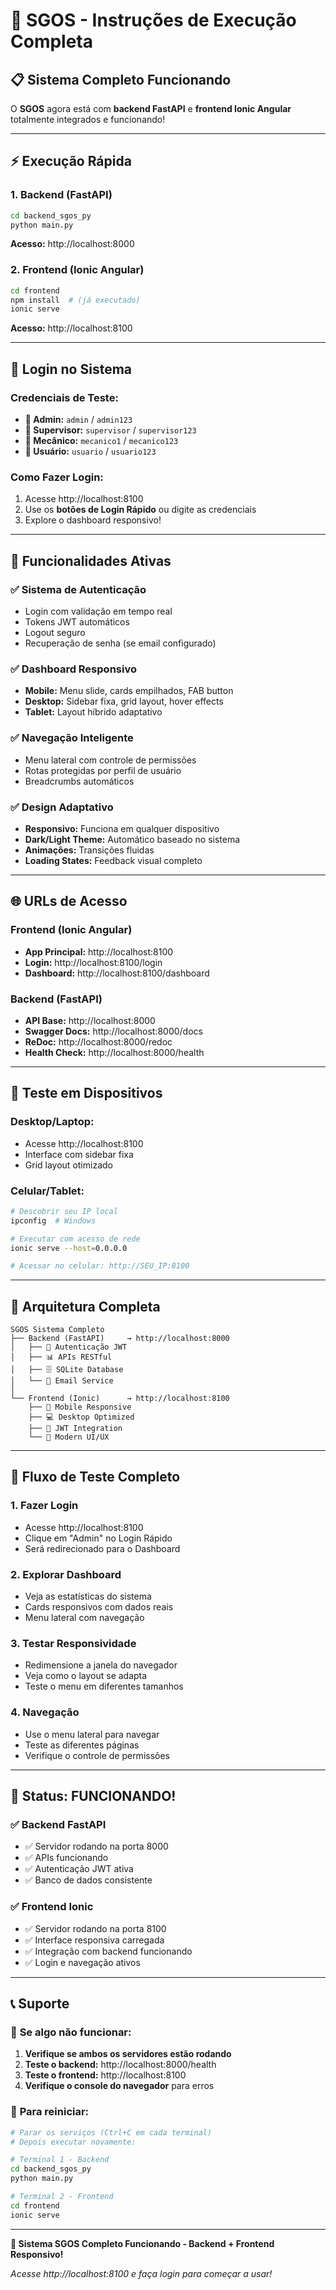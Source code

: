 # 🚀 SGOS - Instruções de Execução Completa

## 📋 Sistema Completo Funcionando

O **SGOS** agora está com **backend FastAPI** e **frontend Ionic Angular** totalmente integrados e funcionando!

---

## ⚡ Execução Rápida

### 1. **Backend (FastAPI)**
```bash
cd backend_sgos_py
python main.py
```
**Acesso:** http://localhost:8000

### 2. **Frontend (Ionic Angular)**
```bash
cd frontend
npm install  # (já executado)
ionic serve
```
**Acesso:** http://localhost:8100

---

## 🔐 Login no Sistema

### **Credenciais de Teste:**
- **👑 Admin:** `admin` / `admin123`
- **👥 Supervisor:** `supervisor` / `supervisor123`
- **🔧 Mecânico:** `mecanico1` / `mecanico123`
- **👤 Usuário:** `usuario` / `usuario123`

### **Como Fazer Login:**
1. Acesse http://localhost:8100
2. Use os **botões de Login Rápido** ou digite as credenciais
3. Explore o dashboard responsivo!

---

## 📱 Funcionalidades Ativas

### ✅ **Sistema de Autenticação**
- Login com validação em tempo real
- Tokens JWT automáticos
- Logout seguro
- Recuperação de senha (se email configurado)

### ✅ **Dashboard Responsivo**
- **Mobile:** Menu slide, cards empilhados, FAB button
- **Desktop:** Sidebar fixa, grid layout, hover effects
- **Tablet:** Layout híbrido adaptativo

### ✅ **Navegação Inteligente**
- Menu lateral com controle de permissões
- Rotas protegidas por perfil de usuário
- Breadcrumbs automáticos

### ✅ **Design Adaptativo**
- **Responsivo:** Funciona em qualquer dispositivo
- **Dark/Light Theme:** Automático baseado no sistema
- **Animações:** Transições fluidas
- **Loading States:** Feedback visual completo

---

## 🌐 URLs de Acesso

### **Frontend (Ionic Angular)**
- **App Principal:** http://localhost:8100
- **Login:** http://localhost:8100/login
- **Dashboard:** http://localhost:8100/dashboard

### **Backend (FastAPI)**
- **API Base:** http://localhost:8000
- **Swagger Docs:** http://localhost:8000/docs
- **ReDoc:** http://localhost:8000/redoc
- **Health Check:** http://localhost:8000/health

---

## 📱 Teste em Dispositivos

### **Desktop/Laptop:**
- Acesse http://localhost:8100
- Interface com sidebar fixa
- Grid layout otimizado

### **Celular/Tablet:**
```bash
# Descobrir seu IP local
ipconfig  # Windows

# Executar com acesso de rede
ionic serve --host=0.0.0.0

# Acessar no celular: http://SEU_IP:8100
```

---

## 🔧 Arquitetura Completa

```
SGOS Sistema Completo
├── Backend (FastAPI)     → http://localhost:8000
│   ├── 🔐 Autenticação JWT
│   ├── 📊 APIs RESTful
│   ├── 🗄️ SQLite Database
│   └── 📧 Email Service
│
└── Frontend (Ionic)      → http://localhost:8100
    ├── 📱 Mobile Responsive
    ├── 💻 Desktop Optimized
    ├── 🔐 JWT Integration
    └── 🎨 Modern UI/UX
```

---

## 🎯 Fluxo de Teste Completo

### 1. **Fazer Login**
- Acesse http://localhost:8100
- Clique em "Admin" no Login Rápido
- Será redirecionado para o Dashboard

### 2. **Explorar Dashboard**
- Veja as estatísticas do sistema
- Cards responsivos com dados reais
- Menu lateral com navegação

### 3. **Testar Responsividade**
- Redimensione a janela do navegador
- Veja como o layout se adapta
- Teste o menu em diferentes tamanhos

### 4. **Navegação**
- Use o menu lateral para navegar
- Teste as diferentes páginas
- Verifique o controle de permissões

---

## 🎉 **Status: FUNCIONANDO!**

### ✅ **Backend FastAPI**
- ✅ Servidor rodando na porta 8000
- ✅ APIs funcionando
- ✅ Autenticação JWT ativa
- ✅ Banco de dados consistente

### ✅ **Frontend Ionic**
- ✅ Servidor rodando na porta 8100
- ✅ Interface responsiva carregada
- ✅ Integração com backend funcionando
- ✅ Login e navegação ativos

---

## 📞 Suporte

### 🐛 **Se algo não funcionar:**
1. **Verifique se ambos os servidores estão rodando**
2. **Teste o backend:** http://localhost:8000/health
3. **Teste o frontend:** http://localhost:8100
4. **Verifique o console do navegador** para erros

### 🔄 **Para reiniciar:**
```bash
# Parar os serviços (Ctrl+C em cada terminal)
# Depois executar novamente:

# Terminal 1 - Backend
cd backend_sgos_py
python main.py

# Terminal 2 - Frontend  
cd frontend
ionic serve
```

---

**🎉 Sistema SGOS Completo Funcionando - Backend + Frontend Responsivo!**

*Acesse http://localhost:8100 e faça login para começar a usar!*
